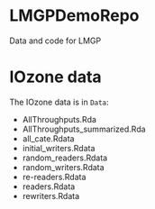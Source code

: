 # LMGPDemoRepo
Data and code for LMGP

# IOzone data
The IOzone data is in `Data`:
- AllThroughputs.Rda
- AllThroughputs_summarized.Rda
- all_cate.Rdata
- initial_writers.Rdata
- random_readers.Rdata
- random_writers.Rdata
- re-readers.Rdata
- readers.Rdata
- rewriters.Rdata
